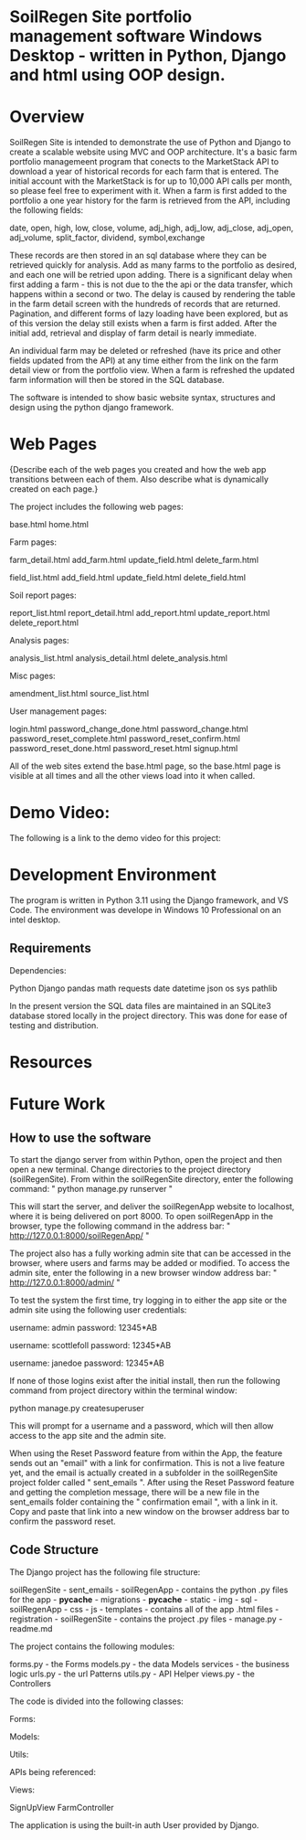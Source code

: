 # SoilRegen Site portfolio management software Windows Desktop - written in Python, Django and html using OOP design.

# Overview

SoilRegen Site is intended to demonstrate the use of Python and Django to create a scalable website using MVC and OOP architecture. It's a basic farm portfolio managemeent program that conects to the MarketStack API to download a year of historical records for each farm that is entered. The initial account with the MarketStack is for up to 10,000 API calls per month, so please feel free to experiment with it. When a farm is first added to the portfolio a one year history for the farm is retrieved from the API, including the following fields:

date, open, high, low, close, volume, adj_high, adj_low, adj_close, adj_open, adj_volume, split_factor, dividend, symbol,exchange

These records are then stored in an sql database where they can be retrieved quickly for analysis. Add as many farms to the portfolio as desired, and each one will be retried upon adding. There is a significant delay when first adding a farm - this is not due to the the api or the data transfer, which happens within a second or two. The delay is caused by rendering the table in the farm detail screen with the hundreds of records that are returned. Pagination, and different forms of lazy loading have been explored, but as of this version the delay still exists when a farm is first added. After the initial add, retrieval and display of farm detail is nearly immediate.

An individual farm may be deleted or refreshed (have its price and other fields updated from the API) at any time either from the link on the farm detail view or from the portfolio view. When a farm is refreshed the updated farm information will then be stored in the SQL database.

The software is intended to show basic website syntax, structures and design using the python django framework.

# Web Pages

{Describe each of the web pages you created and how the web app transitions between each of them.  Also describe what is dynamically created on each page.}

The project includes the following web pages:

base.html
home.html

Farm pages:

farm_detail.html
add_farm.html
update_field.html
delete_farm.html

field_list.html
add_field.html
update_field.html
delete_field.html

Soil report pages:

report_list.html
report_detail.html
add_report.html
update_report.html
delete_report.html

Analysis pages:

analysis_list.html
analysis_detail.html
delete_analysis.html

Misc pages:

amendment_list.html
source_list.html

User management pages:

login.html
password_change_done.html
password_change.html
password_reset_complete.html
password_reset_confirm.html
password_reset_done.html
password_reset.html
signup.html

All of the web sites extend the base.html page, so the base.html page is visible at all times and all the other views load into it when called.

# Demo Video:

The following is a link to the demo video for this project: 


# Development Environment

The program is written in Python 3.11 using the Django framework, and VS Code. The environment was develope in Windows 10 Professional on an intel desktop.

## Requirements

Dependencies:

Python
Django
pandas
math
requests
date
datetime
json
os
sys
pathlib

In the present version the SQL data files are maintained in an SQLite3 database stored locally in the project directory. This was done for ease of testing and distribution.


# Resources

# Future Work


## How to use the software

To start the django server from within Python, open the project and then open a new terminal. Change directories to the project directory (soilRegenSite). From within the soilRegenSite directory, enter the following command: " python manage.py runserver "

This will start the server, and deliver the soilRegenApp website to localhost, where it is being delivered on port 8000. To open soilRegenApp in the browser, type the following command in the address bar: " http://127.0.0.1:8000/soilRegenApp/ "

The project also has a fully working admin site that can be accessed in the browser, where users and farms may be added or modified. To access the admin site, enter the following in a new browser window address bar:  " http://127.0.0.1:8000/admin/ "

To test the system the first time, try logging in to either the app site or the admin site using the following user credentials:

username: admin
password: 12345*AB

username: scottlefoll
password: 12345*AB

username: janedoe
password: 12345*AB

If none of those logins exist after the initial install, then run the following command from project directory within the terminal window: 

python manage.py createsuperuser

This will prompt for a username and a password, which will then allow access to the app site and the admin site.

When using the Reset Password feature from within the App, the feature sends out an "email" with a link for confirmation. This is not a live feature yet, and the email is actually created in a subfolder in the soilRegenSite project folder called " sent_emails ". After using the Reset Password feature and getting the completion message, there will be a new file in the sent_emails folder containing the " confirmation email ", with a link in it. Copy and paste that link into a new window on the browser address bar to confirm the password reset.

## Code Structure
The Django project has the following file structure:

soilRegenSite
    - sent_emails
    - soilRegenApp - contains the python .py files for the app
      - __pycache__
      - migrations
        - __pycache__
      - static
        - img
        - sql
        - soilRegenApp
          - css
          - js
      - templates - contains all of the app .html files
        - registration
    - soilRegenSite - contains the project .py files
    - manage.py
    - readme.md


The project contains the following modules:

forms.py - the Forms
models.py - the data Models
services - the business logic
urls.py - the url Patterns
utils.py - API Helper
views.py - the Controllers

The code is divided into the following classes:

Forms:


Models:


Utils:

APIs being referenced:

Views:

SignUpView
FarmController

The application is using the built-in auth User provided by Django.






